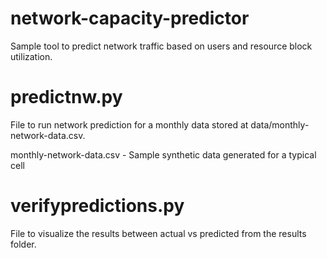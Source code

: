 # network-capacity-predictor
Sample tool to predict network traffic based on users and resource block utilization.

# predictnw.py 
File to run network prediction for a monthly data stored at data/monthly-network-data.csv.

monthly-network-data.csv - Sample synthetic data generated for a typical cell

# verifypredictions.py

File to visualize the results between actual vs predicted from the results folder.
